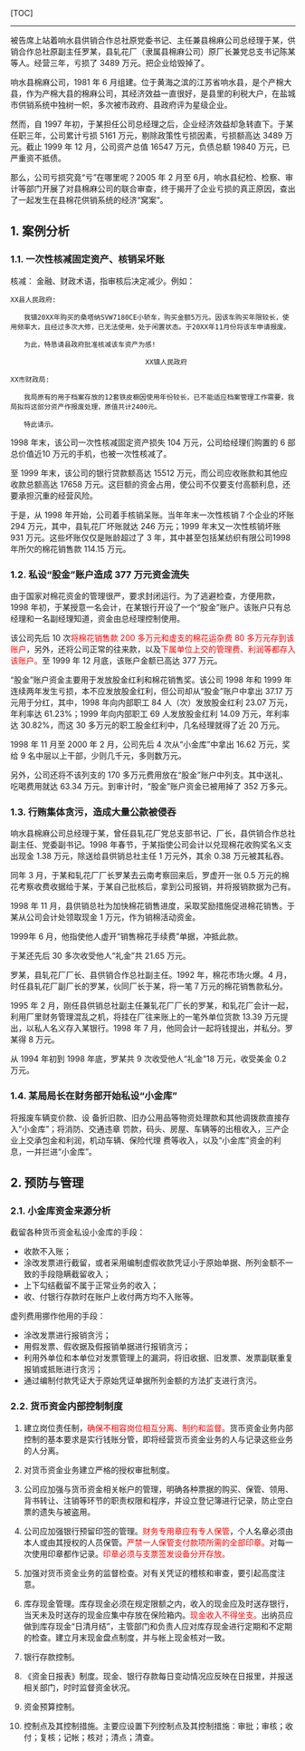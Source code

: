 <!--
+++
title       = "案例：私设小金库，毁掉响水棉麻厂"
description = "1. 案例分析; 2. 预防与管理"
date        = "2022-01-03"
tags        = []
categories  = ["8-business","85-财务知识"]
series      = []
keywords    = []
weight      = 5
toc         = true
draft       = false
+++ -->

[TOC]

---

被告席上站着响水县供销合作总社原党委书记、主任兼县棉麻公司总经理于某，供销合作总社原副主任罗某，县轧花厂（隶属县棉麻公司）原厂长兼党总支书记陈某等人。经营三年，亏损了 3489 万元。把企业给毁掉了。

响水县棉麻公司，1981 年 6 月组建。位于黄海之滨的江苏省响水县，是个产棉大县，作为产棉大县的棉麻公司，其经济效益一直很好，是县里的利税大户，在盐城市供销系统中独树一帜，多次被市政府、县政府评为星级企业。

然而，自 1997 年初，于某担任公司总经理之后，企业经济效益却急转直下。于某任职三年，公司累计亏损 5161 万元，剔除政策性亏损因素，亏损额高达 3489 万元。截止 1999 年 12 月，公司资产总值 16547 万元，负债总额 19840 万元，已严重资不抵债。

那么，公司亏损究竟“亏”在哪里呢？2005 年 2 月至 6月，响水县纪检、检察、审计等部门开展了对县棉麻公司的联合审查，终于揭开了企业亏损的真正原因，查出了一起发生在县棉花供销系统的经济“窝案”。

## 1. 案例分析

### 1.1. 一次性核减固定资产、核销呆坏账

核减： 金融、财政术语，指审核后决定减少。例如：

```
XX县人民政府:

　　我镇20XX年购买的桑塔纳SVW7180CE小轿车，购买金额5万元。因该车购买年限较长，使用频率大，且经过多次大修，已无法使用，处于闲置状态。于20XX年11月份将该车申请报废。

　　为此，特恳请县政府批准核减该车资产为感!

　　                              XX镇人民政府
```

```
XX市财政局:

　　我局原有的用于档案存放的12套铁皮橱因使用年份较长，已不能适应档案管理工作需要，我局拟将这部分资产作报废处理，原值共计2400元。

　　特此请示。
```

1998 年末，该公司一次性核减固定资产损失 104 万元，公司给经理们购置的 6 部总价值近10 万元的手机，也被一次性核减了。

至 1999 年末，该公司的银行贷款额高达 15512 万元，而公司应收账款和其他应收款总额高达 17658 万元。这巨额的资金占用，使公司不仅要支付高额利息，还要承担沉重的经营风险。

于是，从 1998 年开始，公司着手核销呆账。当年年末一次性核销７个企业的坏账 294 万元，其中，县轧花厂坏账就达 246 万元；1999 年末又一次性核销坏账 931 万元。这些坏账仅仅是账龄超过了 3 年，其中甚至包括某纺织有限公司1998年所欠的棉花销售款 114.15 万元。

### 1.2. 私设“股金”账户造成 377 万元资金流失

由于国家对棉花资金的管理很严，要求封闭运行。为了逃避检查，方便用款，1998 年初，于某授意一名会计，在某银行开设了一个“股金”账户。该账户只有总经理和一名副经理知道，资金由总经理控制使用。

该公司先后 10 次<font color=#FF0000>将棉花销售款 200 多万元和虚支的棉花运杂费 80 多万元存到该账户</font>，另外，还将公司正常的往来款，以及<font color=#FF0000>下属单位上交的管理费、利润等都存入该账户。</font>至 1999 年 12 月底，该账户金额已高达 377 万元。

“股金”账户资金主要用于发放股金红利和棉花销售奖。该公司 1998 年和 1999 年连续两年发生亏损，本不应发放股金红利，但公司却从“股金”账户中拿出 37.17 万元用于分红，其中，1998 年向内部职工 84 人（次）发放股金红利 23.07 万元，年利率达 61.23%；1999 年向内部职工 69 人发放股金红利 14.09 万元，年利率达 30.82%，而这 30 多万元的职工股金红利中，几名经理就得了近 20 万元。

1998 年 11 月至 2000 年 2 月，公司先后 4 次从“小金库”中拿出 16.62 万元，奖给 9 名中层以上干部，少则几千元，多则数万元。

另外，公司还将不该列支的 170 多万元费用放在“股金”账户中列支。其中送礼、吃喝费用就达 63.34 万元。到审计时，“股金”账户资金已被用掉了 352 万多元。

### 1.3. 行贿集体贪污，造成大量公款被侵吞

响水县棉麻公司总经理于某，曾任县轧花厂党总支部书记、厂长，县供销合作总社副主任、党委副书记。1998 年春节，于某指使公司会计以兑现棉花收购奖名义支出现金 1.38 万元，除送给县供销总社主任 1 万元外，其余 0.38 万元被其私吞。

同年 3 月，于某和轧花厂厂长罗某去云南考察回来后，罗虚开一张 0.5 万元的棉花考察收费收据给于某，于某自己批核后，拿到公司报销，并将报销款据为己有。

1998 年 11 月，县供销总社为加快棉花销售进度，采取奖励措施促进棉花销售。于某从公司会计处领取现金 1 万元，作为销棉活动资金。

1999年 6 月，他指使他人虚开“销售棉花手续费”单据，冲抵此款。

于某还先后 30 多次收受他人“礼金”共 21.65 万元。

罗某，县轧花厂厂长、县供销合作总社副主任。1992 年，棉花市场火爆。4 月，时任县轧花厂副厂长的罗某，伙同厂长于某，将一笔７万元的棉花销售款私分。

1995 年 2 月，刚任县供销总社副主任兼轧花厂厂长的罗某，和轧花厂会计一起，利用厂里财务管理混乱之机，将挂在厂往来账上的一笔外单位货款 13.39 万元提出，以私人名义存入某银行。1998 年 7 月，他同会计一起将钱提出，并私分。罗某得 8 万元。

从 1994 年初到 1998 年底，罗某共 9 次收受他人“礼金”18 万元，收受美金 0.2 万元。

### 1.4. 某局局长在财务部开始私设“小金库”

将报废车辆变价款、设
备折旧款、旧办公用品等物资处理款和其他调拨款直接存入“小金库”；将消防、交通违章
罚款，码头、房屋、车辆等的出租收入，三产企业上交承包金和利润，机动车辆、保险代理
费等收入，以及“小金库”资金的利息，一并拦进“小金库”。

## 2. 预防与管理

### 2.1. 小金库资金来源分析

截留各种货币资金私设小金库的手段：

+ 收款不入账；
+ 涂改发票进行截留，或者采用编制虚假收款凭证小于原始单据、所列金额不一致的手段隐瞒截留收入；
+ 上下勾结截留不属于正常业务的收入；
+ 收、付银行存款时在账户上收付两方均不入账等。

虚列费用挪作他用的手段：

+ 涂改发票进行报销贪污；
+ 用假发票、假收据及假报销单据进行报销贪污；
+ 利用外单位和本单位对发票管理上的漏洞，将旧收据、旧发票、发票副联重复报销或抵账进行贪污；
+ 通过编制付款凭证大于原始凭证单据所列金额的方法扩支进行贪污。

### 2.2. 货币资金内部控制制度

1. 建立岗位责任制，<font color=#FF0000>确保不相容岗位相互分离、制约和监督。</font>货币资金业务内部控制的基本要求是实行钱账分管，即将经营货币资金业务的人与记录这些业务的人分离。

1. 对货币资金业务建立严格的授权审批制度。

1. 公司应加强与货币资金相关帐户的管理，明确各种票据的购买、保管、领用、背书转让、注销等环节的职责权限和程序，并设立登记簿进行记录，防止空白票的遗失与被盗用。

1. 公司应加强银行预留印签的管理。<font color=#FF0000>财务专用章应有专人保管</font>，个人名章必须由本人或由其授权的人员保管。<font color=#FF0000>严禁一人保管支付款项所需的全部印章。</font>对每一次使用印章都作记录。<font color=#FF0000>印章必须与支票签发设备分开存放。</font>

1. 加强对货币资金业务的监督检查。对有关凭证的稽核和审查，要引起高度注意。

1. 库存现金管理。库存现金必须在规定限额之内，收入的现金应及时送存银行，当天未及时送存的现金应集中存放在保险箱内。<font color=#FF0000>现金收入不得坐支。</font>出纳员应做到库存现金“日清月结”，主管部门和负责人应对库存现金进行定期和不定期的检查。建立月末现金盘点制度，并与帐上现金核对一致。

1. 银行存款控制。

1. 《资金日报表》制度。现金、银行存款每日变动情况应反映在日报里，并报送相关部门，时时监督资金状况。

1. 资金预算控制。

1. 控制点及其控制措施。主要应设置下列控制点及其控制措施：审批；审核；收付；复核；记帐；核对；清点；清查。
